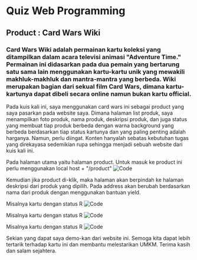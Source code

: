 # Quiz Web Programming
## Product : Card Wars Wiki

### Card Wars Wiki adalah permainan kartu koleksi yang ditampilkan dalam acara televisi animasi "Adventure Time." Permainan ini didasarkan pada dua pemain yang bertarung satu sama lain menggunakan kartu-kartu unik yang mewakili makhluk-makhluk dan mantra-mantra yang berbeda. Wiki merupakan bagian dari sekual film Card Wars, dimana kartu-kartunya dapat dibeli secara online namun bukan kartu official.

Pada kuis kali ini, saya menggunakan card wars ini sebagai product yang saya pasarkan pada website saya. Dimana halaman list produk, saya menampilkan foto produk, nama produk, deskripsi produk, dan juga status yang membuat tiap produk berbeda dengan warna background yang berbeda berdasarkan tiap status kartunya dan yang paling penting adalah harganya. Namun, perlu diingat. Konten hanyalah sebatas kebutuhan tugas yang direkayasa sedemikian rupa sehingga menjadi sebuah website dari kuis kali ini. 

Pada halaman utama yaitu halaman product.
Untuk masuk ke product ini perlu menggunakan local host + "/product"
![Code](https://github.com/fnynglv/QuisWP/blob/main/dokumentasi/PageProduct.png)

Kemudian jika product di-klik, maka halaman akan berpindah ke halaman deskripsi dari produk yang dipilih.
Pada address akan berubah berdasarkan nama dari produk dengan menggunakan bantuan yield.

Misalnya kartu dengan status R
![Code](https://github.com/fnynglv/QuisWP/blob/main/dokumentasi/PageProductR.png)

Misalnya kartu dengan status R
![Code](https://github.com/fnynglv/QuisWP/blob/main/dokumentasi/PageProductSR.png)

Misalnya kartu dengan status R
![Code](https://github.com/fnynglv/QuisWP/blob/main/dokumentasi/PageProductSSR.png)

Sekian yang dapat saya demo-kan dari website ini. 
Semoga kita dapat lebih tertarik terhadap kartu ini dan membantu melestarikan UMKM.
Terima kasih dan salam sejahtera.
